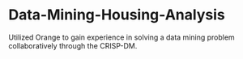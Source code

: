 # Data-Mining-Housing-Analysis
Utilized Orange to gain experience in solving a data mining problem collaboratively through the CRISP-DM.   
